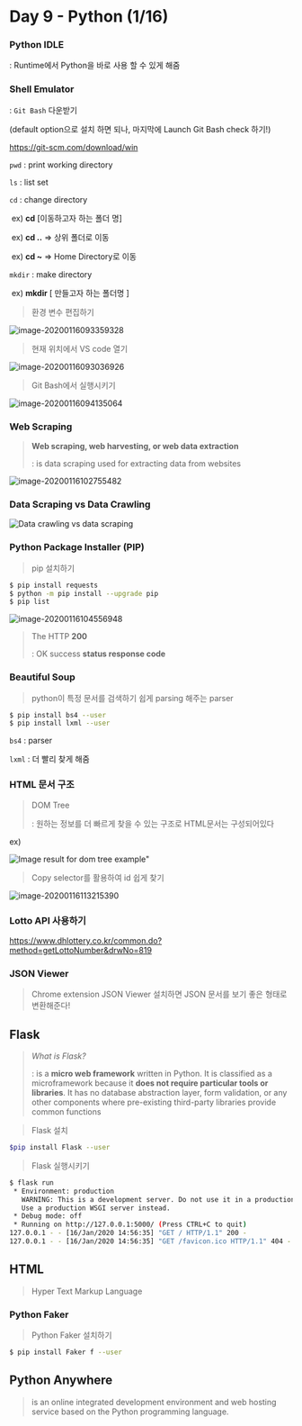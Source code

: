 # Day 9 - Python (1/16) 



### Python IDLE

: Runtime에서 Python을 바로 사용 할 수 있게 해줌



### Shell Emulator 

: `Git Bash` 다운받기 

(default option으로 설치 하면 되나, 마지막에 Launch Git Bash check 하기!)

https://git-scm.com/download/win



`pwd` : print working directory

`ls` : list set

`cd` : change directory

​      ex) **cd** [이동하고자 하는 폴더 명]

​	  ex) **cd ..** => 상위 폴더로 이동

​	  ex) **cd ~** => Home Directory로 이동

`mkdir` : make directory

​		ex) **mkdir** [ 만들고자 하는 폴더명 ]



>환경 변수 편집하기

![image-20200116093359328](images/image-20200116093359328.png)



> 현재 위치에서 VS code 열기

<img src="images\image-20200116093036926.png" alt="image-20200116093036926" style="zoom: 100%;" />



> Git Bash에서 실행시키기

![image-20200116094135064](images/image-20200116094135064.png)







### Web Scraping

> **Web scraping, web harvesting, or web data extraction**
>
> : is data scraping used for extracting data from websites

![image-20200116102755482](images/image-20200116102755482.png)



### Data Scraping vs Data Crawling

![Data crawling vs data scraping](https://22570l2e793j2oo9c81ug2nh-wpengine.netdna-ssl.com/wp-content/uploads/2016/09/Screenshot-2-e1470057550237-new.png)







### Python Package Installer  (PIP)

> pip 설치하기



```bash
$ pip install requests
$ python -m pip install --upgrade pip
$ pip list
```



![image-20200116104556948](images/image-20200116104556948.png)



> The HTTP **200**  
>
>  : OK success **status response code**





### Beautiful Soup

> python이 특정 문서를 검색하기 쉽게 parsing 해주는 parser 



```bash
$ pip install bs4 --user
$ pip install lxml --user
```

`bs4` : parser

`lxml` : 더 빨리 찾게 해줌





### HTML 문서 구조

> DOM Tree 
>
> : 원하는 정보를 더 빠르게 찾을 수 있는 구조로 HTML문서는 구성되어있다



ex)

![Image result for dom tree example"](https://www.researchgate.net/profile/Olfa_Nasraoui/publication/221417012/figure/fig2/AS:669043992322053@1536523926785/Dom-Tree-of-An-Example-Web-Page.png)





> Copy selector를 활용하여 id 쉽게 찾기
>

![image-20200116113215390](images/image-20200116113215390.png)





### Lotto API 사용하기

https://www.dhlottery.co.kr/common.do?method=getLottoNumber&drwNo=819





### JSON Viewer

> Chrome extension JSON Viewer 설치하면 JSON 문서를 보기 좋은 형태로 변환해준다!





## Flask



> *What is Flask?* 
>
> : is a **micro web framework** written in Python. It is classified as a microframework because it **does not require particular tools or libraries**. It has no database abstraction layer, form validation, or any other components where pre-existing third-party libraries provide common functions



> Flask 설치

```bash
$pip install Flask --user
```





> Flask 실행시키기

```bash
$ flask run
 * Environment: production
   WARNING: This is a development server. Do not use it in a production deployment.
   Use a production WSGI server instead.
 * Debug mode: off
 * Running on http://127.0.0.1:5000/ (Press CTRL+C to quit)
127.0.0.1 - - [16/Jan/2020 14:56:35] "GET / HTTP/1.1" 200 -
127.0.0.1 - - [16/Jan/2020 14:56:35] "GET /favicon.ico HTTP/1.1" 404 -

```





## HTML

> Hyper Text Markup Language





### Python Faker

> Python Faker 설치하기

```bash
$ pip install Faker f --user
```





## Python Anywhere

> is an online integrated development environment and web hosting service based on the Python programming language.